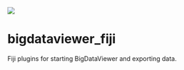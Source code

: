 [![](https://github.com/bigdataviewer/bigdataviewer_fiji/actions/workflows/build-main.yml/badge.svg)](https://github.com/bigdataviewer/bigdataviewer_fiji/actions/workflows/build-main.yml)

# bigdataviewer_fiji
Fiji plugins for starting BigDataViewer and exporting data.
